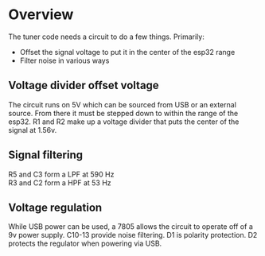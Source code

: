 # Overview

The tuner code needs a circuit to do a few things. Primarily:
- Offset the signal voltage to put it in the center of the esp32 range
- Filter noise in various ways

## Voltage divider offset voltage
The circuit runs on 5V which can be sourced from USB or an external source.
From there it must be stepped down to within the range of the esp32. R1 and R2 make up a voltage divider that puts the center of the signal at 1.56v.

## Signal filtering
R5 and C3 form a LPF at 590 Hz  
R3 and C2 form a HPF at 53 Hz

## Voltage regulation
While USB power can be used, a 7805 allows the circuit to operate off of a 9v power supply. C10-13 provide noise filtering.
D1 is polarity protection. D2 protects the regulator when powering via USB.
